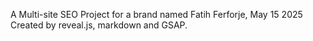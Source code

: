 A Multi-site SEO Project for a brand named Fatih Ferforje, May 15 2025
Created by reveal.js, markdown and GSAP.
